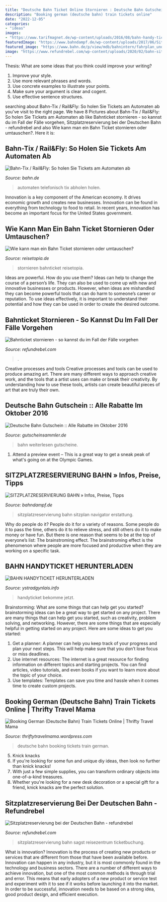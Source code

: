 ```yaml
---
title: "Deutsche Bahn Ticket Online Stornieren : Deutsche Bahn Gutschein :: Alle Rabatte Im Oktober 2016"
description: "Booking german (deutsche bahn) train tickets online"
date: "2022-12-05"
categories:
- "ideas"
images:
- "https://www.tarifmagnet.de/wp-content/uploads/2016/08/bahn-handy-ticket.jpg"
featuredImage: "https://www.bahndampf.de/wp-content/uploads/2017/06/Sitzplatzreservierung-Bahn-DB-Navigator.jpg"
featured_image: "https://www.bahn.de/p/view/mdb/bahnintern/fahrplan_und_buchung/automaten/neue-screens-2017/mdb_249853_1_684x520_hq.png"
image: "https://www.refundrebel.com/wp-content/uploads/2020/02/bahn-sitzplatzreservierung-stornieren.png"
---
```



Thesis: What are some ideas that you think could improve your writing?
1. Improve your style.
2. Use more relevant phrases and words.
3. Use concrete examples to illustrate your points.
4. Make sure your argument is clear and cogent.
5. Use effective sentence structures.

	

		
searching about Bahn-Tix / Rail&amp;Fly: So holen Sie Tickets am Automaten ab you've visit to the right page. We have 8 Pictures about Bahn-Tix / Rail&amp;Fly: So holen Sie Tickets am Automaten ab like Bahnticket stornieren - so kannst du im Fall der Fälle vorgehen, Sitzplatzreservierung bei der Deutschen Bahn - refundrebel and also Wie kann man ein Bahn Ticket stornieren oder umtauschen?. Here it is:
		
    
## Bahn-Tix / Rail&amp;Fly: So Holen Sie Tickets Am Automaten Ab

<img loading=lazy src="https://www.bahn.de/p/view/mdb/bahnintern/fahrplan_und_buchung/automaten/neue-screens-2017/mdb_249853_1_684x520_hq.png" onerror="this.onerror=null;this.src='https://tse1.mm.bing.net/th?id=OIP.h-2TQfJ4XyLQ13ubUejEXgHaFo&amp;pid=15.1';" alt="Bahn-Tix / Rail&amp;Fly: So holen Sie Tickets am Automaten ab">

_Source: bahn.de_

>automaten telefonisch tix abholen holen. 

	

Innovation is a key component of the American economy. It drives economic growth and creates new businesses. Innovation can be found in everything from technology to food to retail. In recent years, innovation has become an important focus for the United States government.

    
## Wie Kann Man Ein Bahn Ticket Stornieren Oder Umtauschen?

<img loading=lazy src="https://reisetopia.de/wp-content/uploads/2019/07/PNG-Bild-518x1024.png" onerror="this.onerror=null;this.src='https://tse2.mm.bing.net/th?id=OIP.6dX4fHPj23VgF8FwrsZADAHaOp&amp;pid=15.1';" alt="Wie kann man ein Bahn Ticket stornieren oder umtauschen?">

_Source: reisetopia.de_

>stornieren bahnticket reisetopia. 

	

Ideas are powerful. How do you use them?
Ideas can help to change the course of a person’s life. They can also be used to come up with new and innovative businesses or products. However, when ideas are mishandled they can become powerful tools that can do harm to someone’s career or reputation. To use ideas effectively, it is important to understand their potential and how they can be used in order to create the desired outcome.

    
## Bahnticket Stornieren - So Kannst Du Im Fall Der Fälle Vorgehen

<img loading=lazy src="https://www.refundrebel.com/wp-content/uploads/2019/11/deutsche-bahn-ticket-stornieren-1024x683.jpg" onerror="this.onerror=null;this.src='https://tse3.mm.bing.net/th?id=OIP.SCPsuZDpZ-pIJUu4s4RDQQHaE8&amp;pid=15.1';" alt="Bahnticket stornieren - so kannst du im Fall der Fälle vorgehen">

_Source: refundrebel.com_

>. 

	

Creative processes and tools
Creative processes and tools can be used to produce amazing art. There are many different ways to approach creative work, and the tools that a artist uses can make or break their creativity. By understanding how to use these tools, artists can create beautiful pieces of art that are truly their own.

    
## Deutsche Bahn Gutschein :: Alle Rabatte Im Oktober 2016

<img loading=lazy src="https://www.gutscheinsammler.de/uploads/articles-thumbnails/deutsche-bahn-bahncard.jpg" onerror="this.onerror=null;this.src='https://tse1.mm.bing.net/th?id=OIP.k0fnkM_j6EupSL4suwt5DAAAAA&amp;pid=15.1';" alt="Deutsche Bahn Gutschein :: Alle Rabatte im Oktober 2016">

_Source: gutscheinsammler.de_

>bahn weiterlesen gutscheine. 

	

1. Attend a preview event – This is a great way to get a sneak peak of what's going on at the Olympic Games.

    
## SITZPLATZRESERVIERUNG BAHN » Infos, Preise, Tipps

<img loading=lazy src="https://www.bahndampf.de/wp-content/uploads/2017/06/Sitzplatzreservierung-Bahn-DB-Navigator.jpg" onerror="this.onerror=null;this.src='https://tse4.mm.bing.net/th?id=OIP.dlCop6_YAf0yHTNaeOtVNwHaNL&amp;pid=15.1';" alt="SITZPLATZRESERVIERUNG BAHN » Infos, Preise, Tipps">

_Source: bahndampf.de_

>sitzplatzreservierung bahn sitzplan navigator erstattung. 

	

Why do people do it?
People do it for a variety of reasons. Some people do it to pass the time, others do it to relieve stress, and still others do it to make money or have fun. But there is one reason that seems to be at the top of everyone’s list: The brainstroming effect. The brainstroming effect is the phenomenon where people are more focused and productive when they are working on a specific task.

    
## BAHN HANDYTICKET HERUNTERLADEN

<img loading=lazy src="https://www.tarifmagnet.de/wp-content/uploads/2016/08/bahn-handy-ticket.jpg" onerror="this.onerror=null;this.src='https://tse4.mm.bing.net/th?id=OIP.r8IaOtF0tbpFvpMv2ZqgpgAAAA&amp;pid=15.1';" alt="BAHN HANDYTICKET HERUNTERLADEN">

_Source: ystradgynlais.info_

>handyticket bekomme jetzt. 

	

Brainstorming: What are some things that can help get you started?
brainstorming ideas can be a great way to get started on any project. There are many things that can help get you started, such as creativity, problem solving, and networking. However, there are some things that are especially helpful in getting started on any project. Here are some ideas to get you started:  
1. Get a planner: A planner can help you keep track of your progress and plan your next steps. This will help make sure that you don’t lose focus or miss deadlines. 
2. Use internet resources: The internet is a great resource for finding information on different topics and starting projects. You can find articles, video tutorials, and even books if you want to learn more about the topic of your choice. 
3. Use templates: Templates can save you time and hassle when it comes time to create custom projects.

    
## Booking German (Deutsche Bahn) Train Tickets Online | Thrifty Travel Mama

<img loading=lazy src="https://0.gravatar.com/avatar/9c76cbe53ef542f1dafeed65a14e356c?s=39&amp;d=identicon&amp;r=G" onerror="this.onerror=null;this.src='https://tse3.mm.bing.net/th?id=OIP.ext8e_BmAl-jmiRfAqlGrwAAAA&amp;pid=15.1';" alt="Booking German (Deutsche Bahn) Train Tickets Online | Thrifty Travel Mama">

_Source: thriftytravelmama.wordpress.com_

>deutsche bahn booking tickets train german. 

	

5. Knick knacks
1. If you're looking for some fun and unique diy ideas, then look no further than knick knacks!
2. With just a few simple supplies, you can transform ordinary objects into one-of-a-kind treasures.
3. Whether you're looking for a new desk decoration or a special gift for a friend, knick knacks are the perfect solution.

    
## Sitzplatzreservierung Bei Der Deutschen Bahn - Refundrebel

<img loading=lazy src="https://www.refundrebel.com/wp-content/uploads/2020/02/bahn-sitzplatzreservierung-stornieren.png" onerror="this.onerror=null;this.src='https://tse3.mm.bing.net/th?id=OIP.3T9LzkIq_ApMg-IK2XdSjQHaCA&amp;pid=15.1';" alt="Sitzplatzreservierung bei der Deutschen Bahn - refundrebel">

_Source: refundrebel.com_

>sitzplatzreservierung bahn sagst reisezentrum ticketbuchung. 

	

What is innovation?
Innovation is the process of creating new products or services that are different from those that have been available before. Innovation can happen in any industry, but it is most commonly found in the technology and business sectors. There are a number of different ways to achieve innovation, but one of the most common methods is through trial and error. This means that early adopters of a new product or service test and experiment with it to see if it works before launching it into the market. In order to be successful, innovation needs to be based on a strong idea, good product design, and efficient execution.

